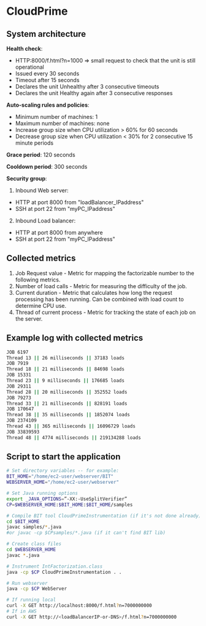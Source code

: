 # CloudPrime


## System architecture

**Health check**:
- HTTP:8000/f.html?n=1000 => small request to check that the unit is still operational
- Issued every 30 seconds
- Timeout after 15 seconds
- Declares the unit Unhealthy after 3 consecutive timeouts
- Declares the unit Healthy again after 3 consecutive responses

**Auto-scaling rules and policies**:
- Minimum number of machines: 1
- Maximum number of machines: none
- Increase group size when CPU utilization > 60% for 60 seconds
- Decrease group size when CPU utilization < 30% for 2 consecutive 15 minute periods
    
**Grace period**: 120 seconds

**Cooldown period**: 300 seconds
    
**Security group**:

1. Inbound Web server:
  - HTTP at port 8000 from "loadBalancer_IPaddress"
  - SSH  at port 22   from "myPC_IPaddress"

2. Inbound Load balancer:
  - HTTP at port 8000 from anywhere
  - SSH  at port 22   from "myPC_IPaddress"

## Collected metrics

1. Job Request value - Metric for mapping the factorizable number to the following metrics.
2. Number of load calls - Metric for measuring the difficulty of the job.
3. Current duration - Metric that calculates how long the request processing has been running. Can be combined with load count to determine CPU use.
4. Thread of current process - Metric for tracking the state of each job on the server.

## Example log with collected metrics

```bash
JOB 6197
Thread 13 || 26 milliseconds || 37183 loads
JOB 7919
Thread 18 || 21 milliseconds || 84698 loads
JOB 15331
Thread 23 || 9 milliseconds || 176685 loads
JOB 29311
Thread 28 || 20 milliseconds || 352552 loads
JOB 79273
Thread 33 || 21 milliseconds || 828191 loads
JOB 170647
Thread 38 || 35 milliseconds || 1852074 loads
JOB 2374109
Thread 43 || 365 milliseconds || 16096729 loads
JOB 33839593
Thread 48 || 4774 milliseconds || 219134288 loads
```

## Script to start the application

```bash
# Set directory variables -- for example:
BIT_HOME="/home/ec2-user/webserver/BIT"
WEBSERVER_HOME="/home/ec2-user/webserver"

# Set Java running options
export _JAVA_OPTIONS=”-XX:-UseSplitVerifier” 
CP=$WEBSERVER_HOME:$BIT_HOME:$BIT_HOME/samples

# Compile BIT tool CloudPrimeInstrumentation (if it's not done already)
cd $BIT_HOME
javac samples/*.java 
#or javac -cp $CPsamples/*.java (if it can't find BIT lib)

# Create class files
cd $WEBSERVER_HOME
javac *.java

# Instrument IntFactorization.class
java -cp $CP CloudPrimeInstrumentation . .

# Run webserver
java -cp $CP WebServer

# If running local
curl -X GET http://localhost:8000/f.html?n=7000000000
# If in AWS
curl -X GET http://<loadBalancerIP-or-DNS>/f.html?n=7000000000
```